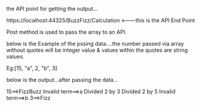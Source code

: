 the API point for getting the output...

https://localhost:44325/BuzzFizz/Calculation <---this is the API End Point

Post method is used to pass the array to an API.

below is the Example of the pssing data....the number passed via array without quotes will be integer value & values within the quotes are string values.

Eg:[15, "a", 2, "b", 3]

below is the output...after passing the data...

15==>FizzBuzz 
Invalid term==>a
Divided 2 by 3
Divided 2 by 5 
Invalid term==>b
3==>Fizz 

